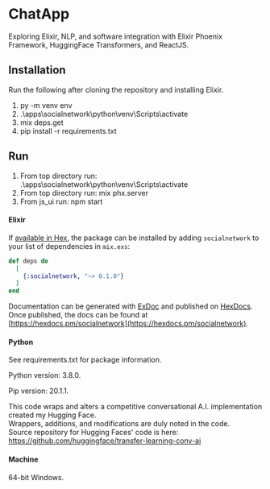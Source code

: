 # ChatApp

Exploring Elixir, NLP, and software integration with Elixir Phoenix Framework, HuggingFace Transformers, and ReactJS.

## Installation

Run the following after cloning the repository and installing Elixir.
<ol>
<li>py -m venv env</li>
<li>.\apps\socialnetwork\python\venv\Scripts\activate</li>
<li>mix deps.get</li>
<li>pip install -r requirements.txt</li>
</ol>

## Run
<ol>
<li>From top directory run: .\apps\socialnetwork\python\venv\Scripts\activate</li>
<li>From top directory run: mix phx.server</li>
<li>From js_ui run: npm start</li>
</ol>

#### Elixir

If [available in Hex](https://hex.pm/docs/publish), the package can be installed
by adding `socialnetwork` to your list of dependencies in `mix.exs`:

```elixir
def deps do
  [
    {:socialnetwork, "~> 0.1.0"}
  ]
end
```

Documentation can be generated with [ExDoc](https://github.com/elixir-lang/ex_doc)
and published on [HexDocs](https://hexdocs.pm). Once published, the docs can
be found at [https://hexdocs.pm/socialnetwork](https://hexdocs.pm/socialnetwork).

#### Python

See requirements.txt for package information.

Python version: 3.8.0.

Pip version: 20.1.1.

This code wraps and alters a competitive conversational A.I. implementation created my Hugging Face.<br/>
Wrappers, additions, and modifications are duly noted in the code.<br/>
Source repository for Hugging Faces' code is here: https://github.com/huggingface/transfer-learning-conv-ai

#### Machine

64-bit Windows.
